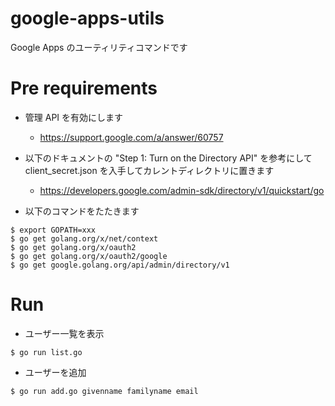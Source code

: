 # google-apps-utils

Google Apps のユーティリティコマンドです

# Pre requirements

* 管理 API を有効にします
  * https://support.google.com/a/answer/60757

* 以下のドキュメントの "Step 1: Turn on the Directory API" を参考にして client_secret.json を入手してカレントディレクトリに置きます
  * https://developers.google.com/admin-sdk/directory/v1/quickstart/go

* 以下のコマンドをたたきます

```
$ export GOPATH=xxx
$ go get golang.org/x/net/context
$ go get golang.org/x/oauth2
$ go get golang.org/x/oauth2/google
$ go get google.golang.org/api/admin/directory/v1
```

# Run

* ユーザー一覧を表示
```
$ go run list.go
```

* ユーザーを追加
```
$ go run add.go givenname familyname email
```
